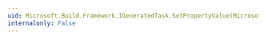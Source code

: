 ```yaml
---
uid: Microsoft.Build.Framework.IGeneratedTask.SetPropertyValue(Microsoft.Build.Framework.TaskPropertyInfo,System.Object)
internalonly: False
---
```

